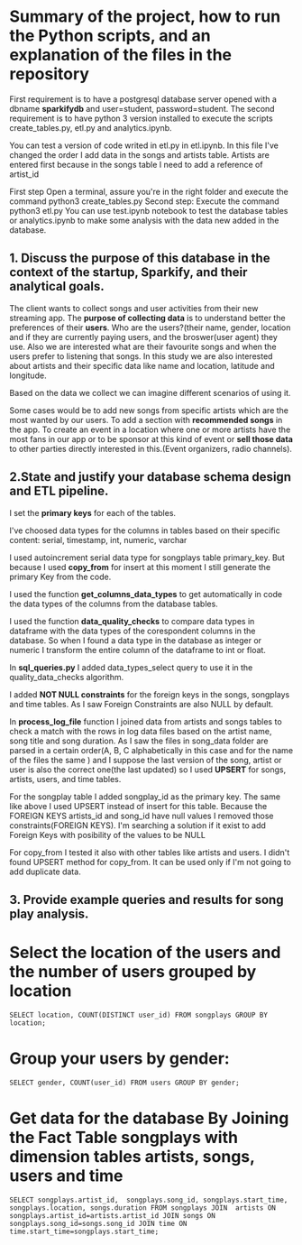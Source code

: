 # Summary of the project, how to run the Python scripts, and an explanation of the files in the repository

First requirement is to have a postgresql database server opened with a dbname **sparkifydb** and user=student, password=student.
The second requirement is to have python 3 version installed to execute the scripts create_tables.py, etl.py and analytics.ipynb.

You can test a version of code writed in etl.py in etl.ipynb. In this file I've changed the order I add data in the 
songs and artists table. Artists are entered first because in the songs table I need to add a reference of artist_id

First step Open a terminal, assure you're in the right folder and execute the command python3 create_tables.py
Second step: Execute the command python3 etl.py
You can use test.ipynb notebook to test the database tables or analytics.ipynb to make some analysis with the data 
new added in the database.

## 1. Discuss the purpose of this database in the context of the startup, Sparkify, and their analytical goals.
The client wants to collect songs and user activities from their new streaming app.
The **purpose of collecting data** is to understand better the preferences of their **users**. Who are the users?(their name, gender, 
location and if they are currently paying users, and the broswer(user agent) they use. Also we are interested what are their 
favourite songs and when the users prefer to listening that songs. In this study we are also interested about artists and 
their specific data like name and location, latitude and longitude.

Based on the data we collect we can imagine different scenarios of using it. 

Some cases would be to add new songs from specific artists which are the most wanted by our users. To add a section 
with **recommended songs** in the app. To create an event in a location where one or more artists have the most fans in our 
app or to be sponsor at this kind of event or **sell those data** to other parties directly interested in this.(Event organizers, radio channels).

## 2.State and justify your database schema design and ETL pipeline.

I set the **primary keys** for each of the tables.

I've choosed data types for the columns in tables based on their specific content: serial, timestamp, int, numeric, varchar

I used autoincrement serial data type for songplays table primary_key. But because I used **copy_from** for insert at this moment 
I still generate the primary Key from the code.

I used the function **get_columns_data_types** to get automatically in code the data types of the columns from the 
database tables. 

I used the function **data_quality_checks** to compare data types in dataframe with the data types of the corespondent columns in 
the database. So when I found a data type in the database as integer or numeric I transform the entire column of the dataframe 
to int or float.

In **sql_queries.py** I added data_types_select query to use it in the quality_data_checks algorithm.

I added **NOT NULL constraints** for the foreign keys in the songs, songplays and time tables. As I saw Foreign Constraints are also NULL by default.

In **process_log_file** function I joined data from artists and songs tables to check a match with the rows in log data files based on the artist name,  
song title and song duration. As I saw the files in song_data folder are parsed in a certain order(A, B, C alphabetically in 
this case and for the name of the files the same ) and I suppose the last version of the song, artist or user is also the 
correct one(the last updated) so I used **UPSERT** for songs, artists, users, and time tables.

For the songplay table I added songplay_id as the primary key. The same like above I used UPSERT instead of insert for this 
table. Because the FOREIGN KEYS artists_id and song_id have null values I removed those constraints(FOREIGN KEYS). I'm searching
 a solution if it exist to add Foreign Keys with posibility of the values to be NULL

For copy_from I tested it also with other tables like artists and users. I didn't found UPSERT method for copy_from. 
It can be used only if I'm not going to add duplicate data.




## 3. Provide example queries and results for song play analysis.

# Select the location of the users and the number of users grouped by location
    SELECT location, COUNT(DISTINCT user_id) FROM songplays GROUP BY location;


# Group your users by gender:    
    SELECT gender, COUNT(user_id) FROM users GROUP BY gender;

# Get data for the database By Joining the Fact Table songplays with dimension tables artists, songs, users and time
    SELECT songplays.artist_id,  songplays.song_id, songplays.start_time, songplays.location, songs.duration FROM songplays JOIN  artists ON  songplays.artist_id=artists.artist_id JOIN songs ON songplays.song_id=songs.song_id JOIN time ON time.start_time=songplays.start_time;







